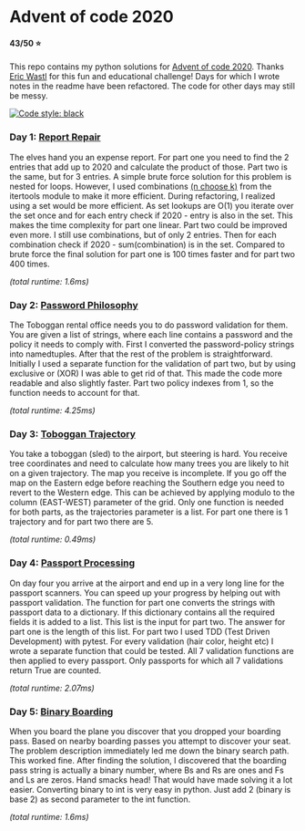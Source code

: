 # Advent of code 2020
#### 43/50 :star:

This repo contains my python solutions for [Advent of code 2020](https://adventofcode.com/). Thanks [Eric Wastl](https://twitter.com/ericwastl) for this fun and educational challenge! Days for which I wrote notes in the readme have been refactored. The code for other days may still be messy.

[![Code style: black](https://img.shields.io/badge/code%20style-black-000000.svg)](https://github.com/psf/black)

### Day 1: [Report Repair](https://adventofcode.com/2020/day/1)
The elves hand you an expense report. For part one you need to find the 2 entries that add up to 2020 and calculate the product of those. Part two is the same, but for 3 entries.
A simple brute force solution for this problem is nested for loops. However, I used combinations [(n choose k)](https://en.wikipedia.org/wiki/Binomial_coefficient) from the itertools module to make it more efficient. During refactoring, I realized using a set would be more efficient. As set lookups are O(1) you iterate over the set once and for each entry check if 2020 - entry is also in the set. This makes the time complexity for part one linear. Part two could be improved even more. I still use combinations, but of only 2 entries. Then for each combination check if 2020 - sum(combination) is in the set.
Compared to brute force the final solution for part one is 100 times faster and for part two 400 times.

*(total runtime: 1.6ms)*

### Day 2: [Password Philosophy](https://adventofcode.com/2020/day/2)
The Toboggan rental office needs you to do password validation for them. You are given a list of strings, where each line contains a password and the policy it needs to comply with.
First I converted the password-policy strings into namedtuples. After that the rest of the problem is straightforward.
Initially I used a separate function for the validation of part two, but by using exclusive or (XOR) I was able to get rid of that. This made the code more readable and also slightly faster. Part two policy indexes from 1, so the function needs to account for that.

*(total runtime: 4.25ms)*

### Day 3: [Toboggan Trajectory](https://adventofcode.com/2020/day/3)
You take a toboggan (sled) to the airport, but steering is hard. You receive tree coordinates and need to calculate how many trees you are likely to hit on a given trajectory. The map you receive is incomplete. If you go off the map on the Eastern edge before reaching the Southern edge you need to revert to the Western edge. This can be achieved by applying modulo to the column (EAST-WEST) parameter of the grid.
Only one function is needed for both parts, as the trajectories parameter is a list. For part one there is 1 trajectory and for part two there are 5.

*(total runtime: 0.49ms)*

### Day 4: [Passport Processing](https://adventofcode.com/2020/day/4)
On day four you arrive at the airport and end up in a very long line for the passport scanners. You can speed up your progress by helping out with passport validation.
The function for part one converts the strings with passport data to a dictionary. If this dictionary contains all the required fields it is added to a list. This list is the input for part two. The answer for part one is the length of this list.
For part two I used TDD (Test Driven Development) with pytest. For every validation (hair color, height etc) I wrote a separate function that could be tested. All 7 validation functions are then applied to every passport. Only passports for which all 7 validations return True are counted.

*(total runtime: 2.07ms)*

### Day 5: [Binary Boarding](https://adventofcode.com/2020/day/5)
When you board the plane you discover that you dropped your boarding pass. Based on nearby boarding passes you attempt to discover your seat.
The problem description immediately led me down the binary search path. This worked fine. After finding the solution, I discovered that the boarding pass string is actually a binary number, where Bs and Rs are ones and Fs and Ls are zeros. Hand smacks head! That would have made solving it a lot easier. Converting binary to int is very easy in python. Just add 2 (binary is base 2) as second parameter to the int function.

*(total runtime: 1.6ms)*